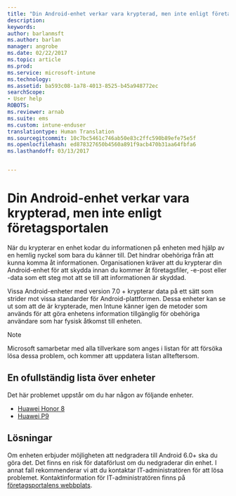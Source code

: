 ```yaml
---
title: "Din Android-enhet verkar vara krypterad, men inte enligt företagsportalen"
description: 
keywords: 
author: barlanmsft
ms.author: barlan
manager: angrobe
ms.date: 02/22/2017
ms.topic: article
ms.prod: 
ms.service: microsoft-intune
ms.technology: 
ms.assetid: ba593c08-1a78-4013-8525-b45a948772ec
searchScope:
- User help
ROBOTS: 
ms.reviewer: arnab
ms.suite: ems
ms.custom: intune-enduser
translationtype: Human Translation
ms.sourcegitcommit: 10c7bc5461c746ab50e83c2ffc590b89efe75e5f
ms.openlocfilehash: ed878327650b4560a891f9acb470b31aa64fbfa6
ms.lasthandoff: 03/13/2017


---
```



# <a name="your-android-device-seems-to-be-encrypted-but-company-portal-says-otherwise"></a>Din Android-enhet verkar vara krypterad, men inte enligt företagsportalen

När du krypterar en enhet kodar du informationen på enheten med hjälp av en hemlig nyckel som bara du känner till. Det hindrar obehöriga från att kunna komma åt informationen. Organisationen kräver att du krypterar din Android-enhet för att skydda innan du kommer åt företagsfiler, -e-post eller -data som ett steg mot att se till att informationen är skyddad.

Vissa Android-enheter med version 7.0 + krypterar data på ett sätt som strider mot vissa standarder för Android-plattformen. Dessa enheter kan se ut som att de är krypterade, men Intune känner igen de metoder som används för att göra enhetens information tillgänglig för obehöriga användare som har fysisk åtkomst till enheten.

> [!Note]
> Microsoft samarbetar med alla tillverkare som anges i listan för att försöka lösa dessa problem, och kommer att uppdatera listan allteftersom. 

## <a name="an-incomplete-list-of-devices"></a>En ofullständig lista över enheter

Det här problemet uppstår om du har någon av följande enheter.

- [Huawei Honor 8](http://consumer.huawei.com/en/support/mobile-phones/honor8_en-sup.htm)
- [Huawei P9](http://consumer.huawei.com/mobile-phones/p9/index.html)

## <a name="solutions"></a>Lösningar

Om enheten erbjuder möjligheten att nedgradera till Android 6.0+ ska du göra det. Det finns en risk för dataförlust om du nedgraderar din enhet. I annat fall rekommenderar vi att du kontaktar IT-administratören för att lösa problemet. Kontaktinformation för IT-administratören finns på [företagsportalens webbplats](http://portal.manage.microsoft.com).


